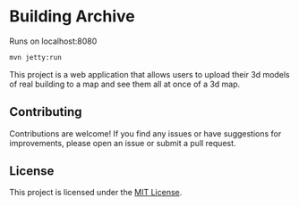 # Building Archive

Runs on localhost:8080

```bash
mvn jetty:run
```

This project is a web application that allows users to upload their 3d models of real building to a map and see them all at once of a 3d map. 



## Contributing

Contributions are welcome! If you find any issues or have suggestions for improvements, please open an issue or submit a pull request.

## License

This project is licensed under the [MIT License](LICENSE).
